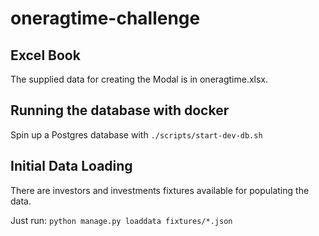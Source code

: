 # oneragtime-challenge

## Excel Book

The supplied data for creating the Modal is in oneragtime.xlsx.

## Running the database with docker

Spin up a Postgres database with `./scripts/start-dev-db.sh`

## Initial Data Loading

There are investors and investments fixtures available for populating the data.

Just run: `python manage.py loaddata fixtures/*.json`
